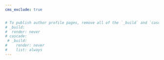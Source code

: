 ```yaml
---
cms_exclude: true


# To publish author profile pages, remove all of the `_build` and `cascade` settings below.
# _build:
#  render: never
# cascade:
 # _build:
#    render: never
#    list: always
---
```

